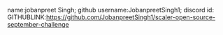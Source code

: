 name:jobanpreet Singh;
github username:JobanpreetSingh1;
discord id:<joban>
GITHUBLINK:https://github.com/JobanpreetSingh1/scaler-open-source-september-challenge